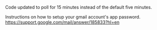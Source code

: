 Code updated to poll for 15 minutes instead of the default five minutes.

Instructions on how to setup your gmail account's app password.
https://support.google.com/mail/answer/185833?hl=en
